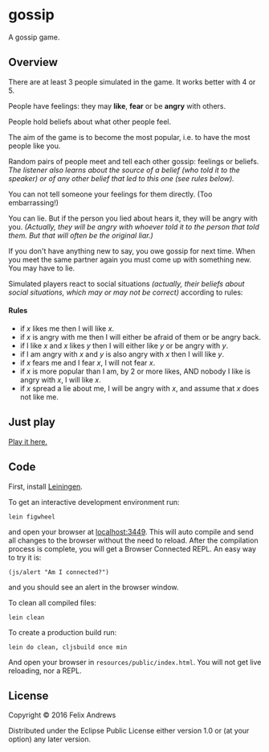 # gossip

A gossip game.

## Overview

There are at least 3 people simulated in the game. It works better
with 4 or 5.

People have feelings: they may **like**, **fear** or be **angry** with
others.

People hold beliefs about what other people feel.

The aim of the game is to become the most popular, i.e. to have the
most people like you.

Random pairs of people meet and tell each other gossip: feelings or
beliefs. _The listener also learns about the source of a belief (who
told it to the speaker) or of any other belief that led to this one
(see rules below)._

You can not tell someone your feelings for them directly. (Too
embarrassing!)

You can lie. But if the person you lied about hears it, they will be
angry with you. _(Actually, they will be angry with whoever told it to
the person that told them. But that will often be the original liar.)_

If you don't have anything new to say, you owe gossip for next
time. When you meet the same partner again you must come up with
something new. You may have to lie.

Simulated players react to social situations _(actually, their beliefs
about social situations, which may or may not be correct)_ according
to rules:

#### Rules

* if _x_ likes me then I will like _x_.
* if _x_ is angry with me then I will either be afraid of them or be angry back.
* if I like _x_ and _x_ likes _y_ then I will either like _y_ or be angry with _y_.
* if I am angry with _x_ and _y_ is also angry with _x_ then I will like _y_.
* if _x_ fears me and I fear _x_, I will not fear _x_.
* if _x_ is more popular than I am, by 2 or more likes, AND nobody I like
  is angry with _x_, I will like _x_.
* if _x_ spread a lie about me, I will be angry with _x_, and assume that _x_
  does not like me.


## Just play

[Play it here.](http://floybix.github.io/gossip/)


## Code

First, install [Leiningen](http://leiningen.org/).

To get an interactive development environment run:

    lein figwheel

and open your browser at [localhost:3449](http://localhost:3449/).
This will auto compile and send all changes to the browser without the
need to reload. After the compilation process is complete, you will
get a Browser Connected REPL. An easy way to try it is:

    (js/alert "Am I connected?")

and you should see an alert in the browser window.

To clean all compiled files:

    lein clean

To create a production build run:

    lein do clean, cljsbuild once min

And open your browser in `resources/public/index.html`. You will not
get live reloading, nor a REPL.

## License

Copyright © 2016 Felix Andrews

Distributed under the Eclipse Public License either version 1.0 or (at
your option) any later version.
